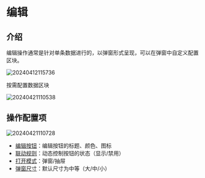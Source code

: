 # 编辑

## 介绍

编辑操作通常是针对单条数据进行的，以弹窗形式呈现，可以在弹窗中自定义配置区块。

![20240412115736](https://nocobase-docs.oss-cn-beijing.aliyuncs.com/20240412115736.png)

按需配置数据区块

![20240421110538](https://nocobase-docs.oss-cn-beijing.aliyuncs.com/20240421110538.png)

## 操作配置项

![20240421110728](https://nocobase-docs.oss-cn-beijing.aliyuncs.com/20240421110728.png)

- [编辑按钮](/handbook/ui/actions/action-settings/edit-button)：编辑按钮的标题、颜色、图标
- [联动规则](/handbook/ui/actions/action-settings/linkage-rule)：动态控制按钮的状态（显示/禁用）
- [打开模式](/handbook/ui/actions/action-settings/open-mode)：弹窗/抽屉
- [弹窗尺寸](/handbook/ui/actions/action-settings/popup-size)：默认尺寸为中等（大/中/小）
